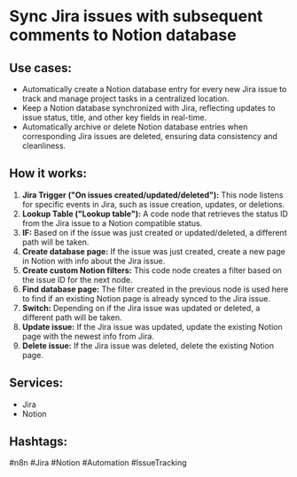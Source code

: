 # Sync Jira issues with subsequent comments to Notion database

## Use cases:

- Automatically create a Notion database entry for every new Jira issue to track and manage project tasks in a centralized location.
- Keep a Notion database synchronized with Jira, reflecting updates to issue status, title, and other key fields in real-time.
- Automatically archive or delete Notion database entries when corresponding Jira issues are deleted, ensuring data consistency and cleanliness.

## How it works:

1.  **Jira Trigger ("On issues created/updated/deleted"):** This node listens for specific events in Jira, such as issue creation, updates, or deletions.
2.  **Lookup Table ("Lookup table"):** A code node that retrieves the status ID from the Jira issue to a Notion compatible status.
3.  **IF:** Based on if the issue was just created or updated/deleted, a different path will be taken.
4.  **Create database page:** If the issue was just created, create a new page in Notion with info about the Jira issue.
5.  **Create custom Notion filters:** This code node creates a filter based on the issue ID for the next node.
6.  **Find database page:** The filter created in the previous node is used here to find if an existing Notion page is already synced to the Jira issue.
7.  **Switch:** Depending on if the Jira issue was updated or deleted, a different path will be taken.
8.  **Update issue:** If the Jira issue was updated, update the existing Notion page with the newest info from Jira.
9.  **Delete issue:** If the Jira issue was deleted, delete the existing Notion page.

## Services:

-   Jira
-   Notion

## Hashtags:

#n8n #Jira #Notion #Automation #IssueTracking

